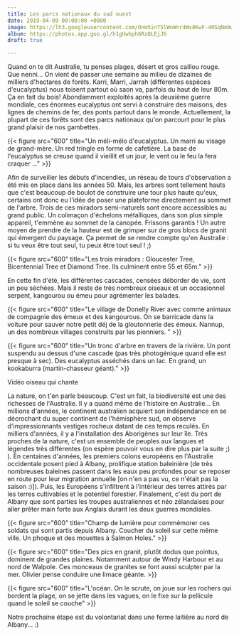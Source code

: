```yaml
---
title: Les parcs nationaux du sud ouest
date: 2019-04-09 00:00:00 +0000
image: https://lh3.googleusercontent.com/Onm5inT5lWnWnr4Ws8KwF-40SqNm0wLH-ImvPsCvzpBWeGB0XZUFoLXVou69LGeTAb4Vvc7XBR8Svq5U5Pw7_XjNTAvm8p3PSWe-WQkhKPD3gF9UvLNh-OiBWAauou9YTx4X6ZxkTfU=w600
album: https://photos.app.goo.gl/h1gUwhphGRzQLEjJ6
draft: true

---
```

Quand on te dit Australie, tu penses plages, désert et gros caillou rouge. Que nenni... On vient de passer une semaine au milieu de dizaines de milliers d'hectares de forêts. Karri, Marri, Jarrah (différentes espèces d'eucalyptus) nous toisent partout où saon va, parfois du haut de leur 80m. Ça en fait du bois! Abondamment exploités après la deuxième guerre mondiale, ces énormes eucalyptus ont servi à construire des maisons, des lignes de chemins de fer, des ponts partout dans le monde. Actuellement, la plupart de ces forêts sont des parcs nationaux qu'on parcourt pour le plus grand plaisir de nos gambettes. 

{{< figure src="600" title="Un méli-mélo d'eucalyptus. Un marri au visage de grand-mère. Un red tringle en forme de cafetière. La base de l'eucalyptus se creuse quand il vieillit et un jour, le vent ou le feu la fera craquer ..." >}}

Afin de surveiller les débuts d'incendies, un réseau de tours d'observation a été mis en place dans les années 50. Mais, les arbres sont tellement hauts que c'est beaucoup de boulot de construire une tour plus haute qu'eux, certains ont donc eu l'idée de poser une plateforme directement au sommet de l'arbre. Trois de ces miradors semi-naturels sont encore accessibles au grand public. Un colimaçon d'échelons métalliques, dans son plus simple appareil, t'emmène au sommet de la canopée. Frissons garantis ! Un autre moyen de prendre de la hauteur est de grimper sur de gros blocs de granit qui émergent du paysage. Ça permet de se rendre compte qu'en Australie : si tu veux être tout seul, tu peux être tout seul ! ;)

{{< figure src="600" title="Les trois miradors : Gloucester Tree, Bicentennial Tree et Diamond Tree. Ils culminent entre 55 et 65m." >}}

En cette fin d'été, les différentes cascades, censées déborder de vie, sont un peu séchées. Mais il reste de très nombreux oiseaux et un occasionnel serpent, kangourou ou émeu pour agrémenter les balades. 

{{< figure src="600" title="Le village de Donelly River avec comme animaux de compagnie des émeux et des kangourous. On se barricade dans la voiture pour sauver notre petit déj de la gloutonnerie des émeux. Nannup, un des nombreux villages construits par les pionniers. " >}}

{{< figure src="600" title="Un tronc d'arbre en travers de la rivière. Un pont suspendu au dessus d'une cascade (pas très photogénique quand elle est presque à sec). Des eucalyptus asséchés dans un lac. En grand, un kookaburra (martin-chasseur géant)." >}}

Vidéo oiseau qui chante

La nature, on t'en parle beaucoup. C'est un fait, la biodiversité est une des richesses de l'Australie. Il y a quand même de l'histoire en Australie... En millions d'années, le continent australien acquiert son indépendance en se décrochant du super continent de l'hémisphère sud, on observe d'impressionnants vestiges rocheux datant de ces temps reculés. En milliers d'années, il y a l'installation des Aborigènes sur leur île. Très proches de la nature, c'est un ensemble de peuples aux langues et légendes très différentes (on espère pouvoir vous en dire plus par la suite ;) ). En centaines d'années, les premiers colons européens en l'Australie occidentale posent pied à Albany, prolifique station baleinière (de très nombreuses baleines passent dans les eaux peu profondes pour se reposer en route pour leur migration annuelle [on n'en a pas vu, ce n'était pas la saison :)]). Puis, les Européens s'infiltrent à l'intérieur des terres attirés par les terres cultivables et le potentiel forestier. Finalement, c'est du port de Albany que sont parties les troupes australiennes et néo zélandaises pour aller prêter main forte aux Anglais durant les deux guerres mondiales.

{{< figure src="600" title="Champ de lumière pour commémorer ces soldats qui sont partis depuis Albany. Coucher du soleil sur cette même ville. Un phoque et des mouettes à Salmon Holes." >}}

{{< figure src="600" title="Des pics en granit, plutôt dodus que pointus, dominent de grandes plaines. Notamment autour de Windy Harbour et au nord de Walpole. Ces monceaux de granites se font aussi sculpter par la mer. Olivier pense conduire une limace géante. >}}

{{< figure src="600" title="L'océan. On le scrute, on joue sur les rochers qui bordent la plage, on se jette dans les vagues, on le fixe sur la pellicule quand le soleil se couche" >}}

Notre prochaine étape est du volontariat dans une ferme laitière au nord de Albany... :)

